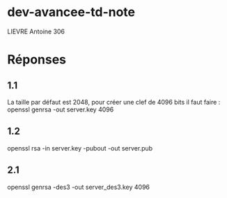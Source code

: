 # dev-avancee-td-note

LIEVRE Antoine 306

# Réponses

## 1.1

La taille par défaut est 2048, pour créer une clef de 4096 bits il faut faire : openssl genrsa -out server.key 4096

## 1.2

openssl rsa -in server.key -pubout -out server.pub

## 2.1

openssl genrsa -des3 -out server_des3.key 4096